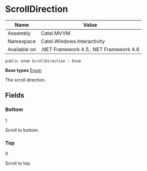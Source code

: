 

# ScrollDirection

Name|Value
---|---
Assembly|Catel.MVVM
Namespace|Catel.Windows.Interactivity
Available on|.NET Framework 4.5, .NET Framework 4.6

```
public enum ScrollDirection : Enum
```

**Base types**
[Enum]()


The scroll direction.



## Fields

### Bottom
1

Scroll to bottom.



### Top
0

Scroll to top.



